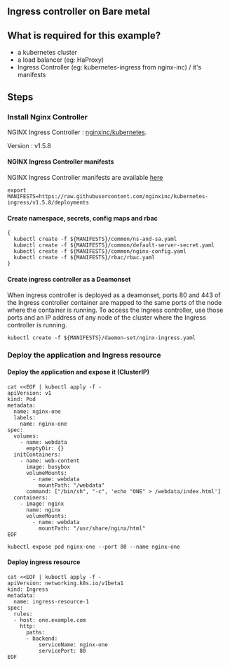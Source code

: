 Ingress controller on Bare metal
---

## What is required for this example?
- a kubernetes cluster
- a load balancer (eg: HaProxy)
- Ingress Controller (eg: kubernetes-ingress from nginx-inc) / it's manifests

## Steps
### Install Nginx Controller

NGINX Ingress Controller :  [nginxinc/kubernetes](https://github.com/nginxinc/kubernetes-ingress/tree/v1.5.8).

Version : v1.5.8

#### NGINX Ingress Controller manifests

NGINX Ingress Controller manifests are available [here](https://github.com/nginxinc/kubernetes-ingress/tree/v1.5.8/deployments)

```
export MANIFESTS=https://raw.githubusercontent.com/nginxinc/kubernetes-ingress/v1.5.8/deployments
```

#### Create namespace, secrets, config maps and rbac

```
{
  kubectl create -f ${MANIFESTS}/common/ns-and-sa.yaml
  kubectl create -f ${MANIFESTS}/common/default-server-secret.yaml
  kubectl create -f ${MANIFESTS}/common/nginx-config.yaml
  kubectl create -f ${MANIFESTS}/rbac/rbac.yaml
}
```

#### Create ingress controller as a Deamonset

When ingress controller is deployed as a deamonset, ports 80 and 443 of the Ingress controller container are mapped
to the same ports of the node where the container is running. To access the Ingress controller, use those ports
and an IP address of any node of the cluster where the Ingress controller is running.

```
kubectl create -f ${MANIFESTS}/daemon-set/nginx-ingress.yaml
```

### Deploy the application and Ingress resource
#### Deploy the application and expose it (ClusterIP)

```
cat <<EOF | kubectl apply -f -
apiVersion: v1
kind: Pod
metadata:
  name: nginx-one
  labels:
    name: nginx-one
spec:
  volumes:
    - name: webdata
      emptyDir: {}
  initContainers:
    - name: web-content
      image: busybox
      volumeMounts:
        - name: webdata
          mountPath: "/webdata"
      command: ["/bin/sh", "-c", 'echo "ONE" > /webdata/index.html']
  containers:
    - image: nginx
      name: nginx
      volumeMounts:
        - name: webdata
          mountPath: "/usr/share/nginx/html"
EOF
```

```
kubectl expose pod nginx-one --port 80 --name nginx-one
```

#### Deploy ingress resource

```
cat <<EOF | kubectl apply -f -
apiVersion: networking.k8s.io/v1beta1
kind: Ingress
metadata:
  name: ingress-resource-1
spec:
  rules:
  - host: one.example.com
    http:
      paths:
      - backend:
          serviceName: nginx-one
          servicePort: 80
EOF
```

